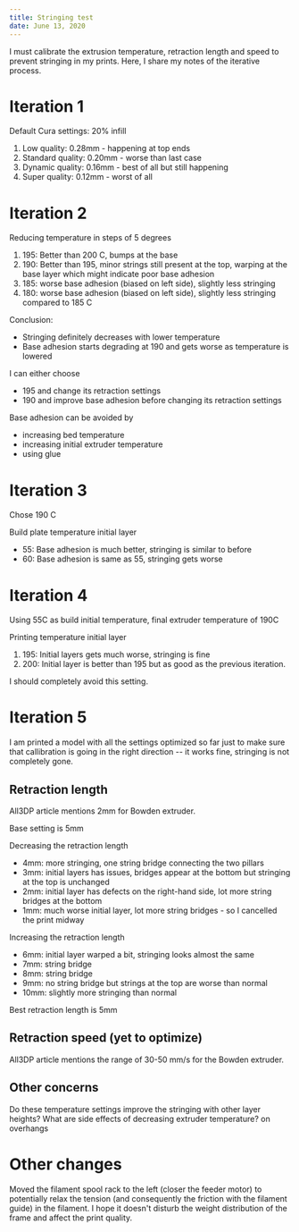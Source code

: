 ```yaml
---
title: Stringing test
date: June 13, 2020
---
```


I must calibrate the extrusion temperature, retraction length and speed to prevent stringing in my prints. Here, I share my notes of the iterative process.

# Iteration 1
Default Cura settings: 20% infill
1. Low quality: 0.28mm - happening at top ends
2. Standard quality: 0.20mm - worse than last case
3. Dynamic quality: 0.16mm - best of all but still happening
4. Super quality: 0.12mm - worst of all

# Iteration 2
Reducing temperature in steps of 5 degrees
1. 195: Better than 200 C, bumps at the base
2. 190: Better than 195, minor strings still present at the top, warping at the base layer which might indicate poor base adhesion
3. 185: worse base adhesion (biased on left side), slightly less stringing
4. 180: worse base adhesion (biased on left side), slightly less stringing compared to 185 C

Conclusion:
- Stringing definitely decreases with lower temperature
- Base adhesion starts degrading at 190 and gets worse as temperature is lowered

I can either choose
- 195 and change its retraction settings
- 190 and improve base adhesion before changing its retraction settings

Base adhesion can be avoided by
- increasing bed temperature
- increasing initial extruder temperature
- using glue

# Iteration 3
Chose 190 C

Build plate temperature initial layer
- 55: Base adhesion is much better, stringing is similar to before
- 60: Base adhesion is same as 55, stringing gets worse

# Iteration 4
Using 55C as build initial temperature, final extruder temperature of 190C

Printing temperature initial layer
1. 195: Initial layers gets much worse, stringing is fine
2. 200: Initial layer is better than 195 but as good as the previous iteration.

I should completely avoid this setting.

# Iteration 5

I am printed a model with all the settings optimized so far just to make sure that callibration is going in the right direction -- it works fine, stringing is not completely gone.

## Retraction length

All3DP article mentions 2mm for Bowden extruder.

Base setting is 5mm

Decreasing the retraction length
- 4mm: more stringing, one string bridge connecting the two pillars
- 3mm: initial layers has issues, bridges appear at the bottom but stringing at the top is unchanged
- 2mm: initial layer has defects on the right-hand side, lot more string bridges at the bottom
- 1mm: much worse initial layer, lot more string bridges - so I cancelled the print midway

Increasing the retraction length
- 6mm: initial layer warped a bit, stringing looks almost the same
- 7mm: string bridge
- 8mm: string bridge
- 9mm: no string bridge but strings at the top are worse than normal
- 10mm: slightly more stringing than normal

Best retraction length is 5mm

## Retraction speed (yet to optimize)
All3DP article mentions the range of 30-50 mm/s for the Bowden extruder.

## Other concerns
Do these temperature settings improve the stringing with other layer heights?
What are side effects of decreasing extruder temperature? on overhangs

# Other changes
Moved the filament spool rack to the left (closer the feeder motor) to potentially relax the tension (and consequently the friction with the filament guide) in the filament. I hope it doesn't disturb the weight distribution of the frame and affect the print quality.
